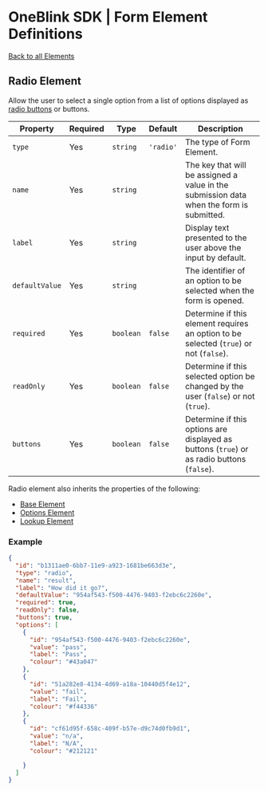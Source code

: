 # OneBlink SDK | Form Element Definitions

[Back to all Elements](./README.md)

## Radio Element

Allow the user to select a single option from a list of options displayed as [radio buttons](https://developer.mozilla.org/en-US/docs/Web/HTML/Element/input/radio) or buttons.

| Property       | Required | Type      | Default   | Description                                                                                |
| -------------- | -------- | --------- | --------- | ------------------------------------------------------------------------------------------ |
| `type`         | Yes      | `string`  | `'radio'` | The type of Form Element.                                                                  |
| `name`         | Yes      | `string`  |           | The key that will be assigned a value in the submission data when the form is submitted.   |
| `label`        | Yes      | `string`  |           | Display text presented to the user above the input by default.                             |
| `defaultValue` | Yes      | `string`  |           | The identifier of an option to be selected when the form is opened.                        |
| `required`     | Yes      | `boolean` | `false`   | Determine if this element requires an option to be selected (`true`) or not (`false`).     |
| `readOnly`     | Yes      | `boolean` | `false`   | Determine if this selected option be changed by the user (`false`) or not (`true`).        |
| `buttons`      | Yes      | `boolean` | `false`   | Determine if this options are displayed as buttons (`true`) or as radio buttons (`false`). |

Radio element also inherits the properties of the following:

-   [Base Element](./base-element.md)
-   [Options Element](./options-element.md)
-   [Lookup Element](./lookup-element.md)

### Example

```JSON
{
  "id": "b1311ae0-6bb7-11e9-a923-1681be663d3e",
  "type": "radio",
  "name": "result",
  "label": "How did it go?",
  "defaultValue": "954af543-f500-4476-9403-f2ebc6c2260e",
  "required": true,
  "readOnly": false,
  "buttons": true,
  "options": [
    {
      "id": "954af543-f500-4476-9403-f2ebc6c2260e",
      "value": "pass",
      "label": "Pass",
      "colour": "#43a047"
    },
    {
      "id": "51a282e8-4134-4d69-a18a-10440d5f4e12",
      "value": "fail",
      "label": "Fail",
      "colour": "#f44336"
    },
    {
      "id": "cf61d95f-658c-409f-b57e-d9c74d0fb9d1",
      "value": "n/a",
      "label": "N/A",
      "colour": "#212121"

    }
  ]
}
```
